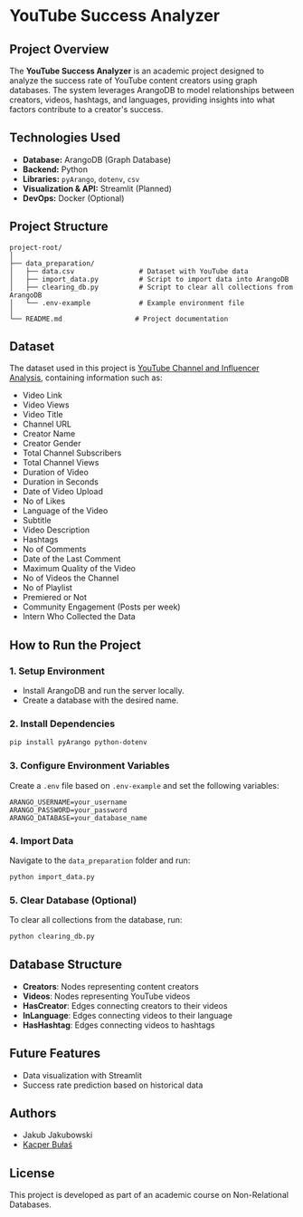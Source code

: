 # YouTube Success Analyzer

## Project Overview
The **YouTube Success Analyzer** is an academic project designed to analyze the success rate of YouTube content creators using graph databases. The system leverages ArangoDB to model relationships between creators, videos, hashtags, and languages, providing insights into what factors contribute to a creator's success.

## Technologies Used
- **Database:** ArangoDB (Graph Database)
- **Backend:** Python
- **Libraries:** `pyArango`, `dotenv`, `csv`
- **Visualization & API:** Streamlit (Planned)
- **DevOps:** Docker (Optional)

## Project Structure
```
project-root/
│
├── data_preparation/
│   ├── data.csv                # Dataset with YouTube data
│   ├── import_data.py          # Script to import data into ArangoDB
│   ├── clearing_db.py          # Script to clear all collections from ArangoDB
│   └── .env-example            # Example environment file
│
└── README.md                  # Project documentation
```

## Dataset
The dataset used in this project is [YouTube Channel and Influencer Analysis](https://www.kaggle.com/datasets/kathir1k/youtube-influencers-data), containing information such as:

- Video Link
- Video Views
- Video Title
- Channel URL
- Creator Name
- Creator Gender
- Total Channel Subscribers
- Total Channel Views
- Duration of Video
- Duration in Seconds
- Date of Video Upload
- No of Likes
- Language of the Video
- Subtitle
- Video Description
- Hashtags
- No of Comments
- Date of the Last Comment
- Maximum Quality of the Video
- No of Videos the Channel
- No of Playlist
- Premiered or Not
- Community Engagement (Posts per week)
- Intern Who Collected the Data


## How to Run the Project
### 1. Setup Environment
- Install ArangoDB and run the server locally.
- Create a database with the desired name.

### 2. Install Dependencies
```bash
pip install pyArango python-dotenv
```

### 3. Configure Environment Variables
Create a `.env` file based on `.env-example` and set the following variables:
```
ARANGO_USERNAME=your_username
ARANGO_PASSWORD=your_password
ARANGO_DATABASE=your_database_name
```

### 4. Import Data
Navigate to the `data_preparation` folder and run:
```bash
python import_data.py
```

### 5. Clear Database (Optional)
To clear all collections from the database, run:
```bash
python clearing_db.py
```

## Database Structure
- **Creators**: Nodes representing content creators
- **Videos**: Nodes representing YouTube videos
- **HasCreator**: Edges connecting creators to their videos
- **InLanguage**: Edges connecting videos to their language
- **HasHashtag**: Edges connecting videos to hashtags

## Future Features
- Data visualization with Streamlit
- Success rate prediction based on historical data

## Authors
- Jakub Jakubowski 
- [Kacper Bułaś](https://github.com/bolson1313)

## License
This project is developed as part of an academic course on Non-Relational Databases.
